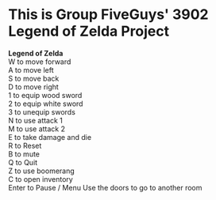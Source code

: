 # This is Group FiveGuys' 3902 Legend of Zelda Project

**Legend of Zelda**\
W to move forward\
A to move left\
S to move back\
D to move right\
1 to equip wood sword\
2 to equip white sword\
3 to unequip swords\
N to use attack 1\
M to use attack 2\
E to take damage and die\
R to Reset\
B to mute\
Q to Quit\
Z to use boomerang\
C to open inventory\
Enter to Pause / Menu
Use the doors to go to another room
